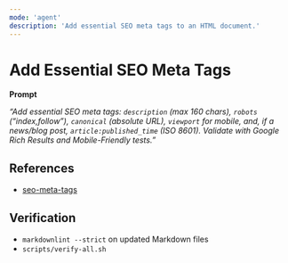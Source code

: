 ```yaml
---
mode: 'agent'
description: 'Add essential SEO meta tags to an HTML document.'
---
```


# Add Essential SEO Meta Tags

**Prompt**

_“Add essential SEO meta tags: `description` (max 160 chars), `robots` (“index,follow”), `canonical` (absolute URL), `viewport` for mobile, and, if a news/blog post, `article:published_time` (ISO 8601). Validate with Google Rich Results and Mobile-Friendly tests.”_

## References

- [seo-meta-tags](../instructions/seo-meta-tags.instructions.md)

## Verification

- `markdownlint --strict` on updated Markdown files
- `scripts/verify-all.sh`
